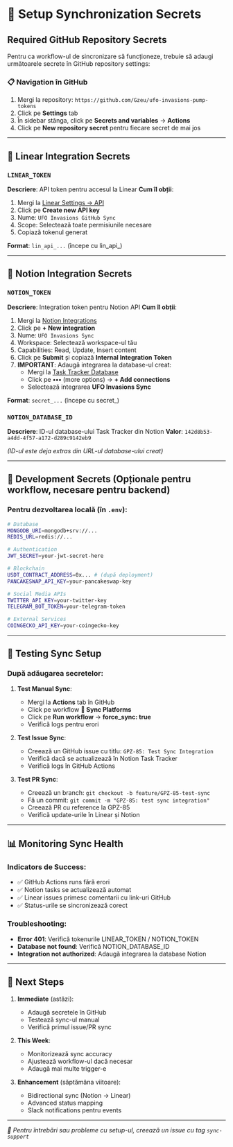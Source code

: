 # 🔐 Setup Synchronization Secrets

## Required GitHub Repository Secrets

Pentru ca workflow-ul de sincronizare să funcționeze, trebuie să adaugi următoarele secrete în GitHub repository settings:

### 📋 Navigation în GitHub
1. Mergi la repository: `https://github.com/Gzeu/ufo-invasions-pump-tokens`
2. Click pe **Settings** tab
3. În sidebar stânga, click pe **Secrets and variables** → **Actions**
4. Click pe **New repository secret** pentru fiecare secret de mai jos

---

## 🔗 Linear Integration Secrets

### `LINEAR_TOKEN`
**Descriere**: API token pentru accesul la Linear
**Cum îl obții**:
1. Mergi la [Linear Settings → API](https://linear.app/settings/api)
2. Click pe **Create new API key**
3. Nume: `UFO Invasions GitHub Sync`
4. Scope: Selectează toate permisiunile necesare
5. Copiază tokenul generat

**Format**: `lin_api_...` (începe cu lin_api_)

---

## 📄 Notion Integration Secrets

### `NOTION_TOKEN`
**Descriere**: Integration token pentru Notion API
**Cum îl obții**:
1. Mergi la [Notion Integrations](https://www.notion.so/my-integrations)
2. Click pe **+ New integration**
3. Nume: `UFO Invasions Sync`
4. Workspace: Selectează workspace-ul tău
5. Capabilities: Read, Update, Insert content
6. Click pe **Submit** și copiază **Internal Integration Token**
7. **IMPORTANT**: Adaugă integrarea la database-ul creat:
   - Mergi la [Task Tracker Database](https://www.notion.so/3974f1b1767e452488c2b6aa4c364084)
   - Click pe **•••** (more options) → **+ Add connections**
   - Selectează integrarea **UFO Invasions Sync**

**Format**: `secret_...` (începe cu secret_)

### `NOTION_DATABASE_ID`
**Descriere**: ID-ul database-ului Task Tracker din Notion
**Valor**: `142d8b53-a4dd-4f57-a172-d289c9142eb9`

*(ID-ul este deja extras din URL-ul database-ului creat)*

---

## 🔧 Development Secrets (Opționale pentru workflow, necesare pentru backend)

### Pentru dezvoltarea locală (în `.env`):
```bash
# Database
MONGODB_URI=mongodb+srv://...
REDIS_URL=redis://...

# Authentication
JWT_SECRET=your-jwt-secret-here

# Blockchain
USDT_CONTRACT_ADDRESS=0x... # (după deployment)
PANCAKESWAP_API_KEY=your-pancakeswap-key

# Social Media APIs
TWITTER_API_KEY=your-twitter-key
TELEGRAM_BOT_TOKEN=your-telegram-token

# External Services
COINGECKO_API_KEY=your-coingecko-key
```

---

## 🧪 Testing Sync Setup

### După adăugarea secretelor:

1. **Test Manual Sync**:
   - Mergi la **Actions** tab în GitHub
   - Click pe workflow **🔄 Sync Platforms**
   - Click pe **Run workflow** → **force_sync: true**
   - Verifică logs pentru erori

2. **Test Issue Sync**:
   - Creează un GitHub issue cu titlu: `GPZ-85: Test Sync Integration`
   - Verifică dacă se actualizează în Notion Task Tracker
   - Verifică logs în GitHub Actions

3. **Test PR Sync**:
   - Creează un branch: `git checkout -b feature/GPZ-85-test-sync`
   - Fă un commit: `git commit -m "GPZ-85: test sync integration"`
   - Creează PR cu reference la GPZ-85
   - Verifică update-urile în Linear și Notion

---

## 📊 Monitoring Sync Health

### Indicators de Success:
- ✅ GitHub Actions runs fără erori
- ✅ Notion tasks se actualizează automat
- ✅ Linear issues primesc comentarii cu link-uri GitHub
- ✅ Status-urile se sincronizează corect

### Troubleshooting:
- **Error 401**: Verifică tokenurile LINEAR_TOKEN / NOTION_TOKEN
- **Database not found**: Verifică NOTION_DATABASE_ID
- **Integration not authorized**: Adaugă integrarea la database Notion

---

## 🔄 Next Steps

1. **Immediate** (astăzi):
   - Adaugă secretele în GitHub
   - Testează sync-ul manual
   - Verifică primul issue/PR sync

2. **This Week**:
   - Monitorizează sync accuracy
   - Ajustează workflow-ul dacă necesar
   - Adaugă mai multe trigger-e

3. **Enhancement** (săptămâna viitoare):
   - Bidirectional sync (Notion → Linear)
   - Advanced status mapping
   - Slack notifications pentru events

---

*📝 Pentru întrebări sau probleme cu setup-ul, creează un issue cu tag `sync-support`*